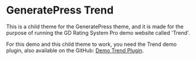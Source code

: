 # GeneratePress Trend

This is a child theme for the GeneratePress theme, and it is made for the purpose of running the GD Rating System Pro demo website called 'Trend'.

For this demo and this child theme to work, you need the Trend demo plugin, also available on the GitHub: [Demo Trend Plugin](https://github.com/rating-club/gd-rating-system-demo-trend).
